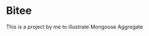 # Bitee

This is a project by me to illustrate Mongoose Aggregate

<!-- mongodb+srv://Bitee:DoeGWy2hjNYJeIjc@cluster0.9czs9zw.mongodb.net/ -->